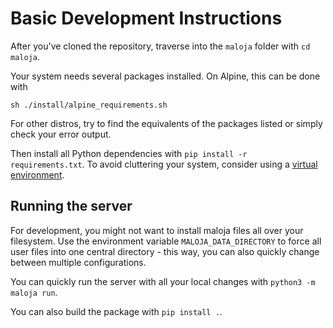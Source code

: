 # Basic Development Instructions

After you've cloned the repository, traverse into the `maloja` folder with `cd maloja`.

Your system needs several packages installed. On Alpine, this can be done with

`sh ./install/alpine_requirements.sh`

For other distros, try to find the equivalents of the packages listed or simply check your error output.

Then install all Python dependencies with `pip install -r requirements.txt`. To avoid cluttering your system, consider using a [virtual environment](https://docs.python.org/3/tutorial/venv.html).

## Running the server

For development, you might not want to install maloja files all over your filesystem. Use the environment variable `MALOJA_DATA_DIRECTORY` to force all user files into one central directory - this way, you can also quickly change between multiple configurations.

You can quickly run the server with all your local changes with `python3 -m maloja run`.

You can also build the package with `pip install .`.
